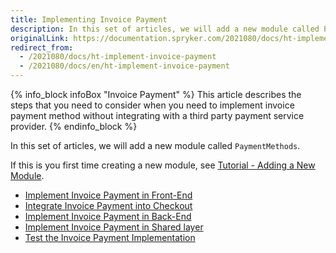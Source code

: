 ```yaml
---
title: Implementing Invoice Payment
description: In this set of articles, we will add a new module called PaymentMethods.
originalLink: https://documentation.spryker.com/2021080/docs/ht-implement-invoice-payment
redirect_from:
  - /2021080/docs/ht-implement-invoice-payment
  - /2021080/docs/en/ht-implement-invoice-payment
---
```


{% info_block infoBox "Invoice Payment" %}
This article describes the steps that you need to consider when you need to implement invoice payment method without integrating with a third party payment service provider.
{% endinfo_block %}

In this set of articles, we will add a new module called `PaymentMethods`.

If this is you first time creating a new module, see [Tutorial - Adding a New Module](/docs/scos/dev/developer-guides/202001.0/development-guide/back-end/data-manipulation/data-enrichment/extending-spryker/adding-a-new-module.html).

* [Implement Invoice Payment in Front-End](/docs/scos/dev/developer-guides/202001.0/development-guide/back-end/data-manipulation/payment-methods/invoice/implementing-invoice-payment-in-front-end.html)
* [Integrate Invoice Payment into Checkout](/docs/scos/dev/developer-guides/202001.0/development-guide/back-end/data-manipulation/payment-methods/invoice/integrating-invoice-payment-into-checkout.html)
* [Implement Invoice Payment in Back-End](/docs/scos/dev/developer-guides/202001.0/development-guide/back-end/data-manipulation/payment-methods/invoice/implementing-invoice-payment-in-back-end.html)
* [Implement Invoice Payment in Shared layer](/docs/scos/dev/developer-guides/202001.0/development-guide/back-end/data-manipulation/payment-methods/invoice/implementing-invoice-payment-in-shared-layer.html)
* [Test the Invoice Payment Implementation](/docs/scos/dev/developer-guides/202001.0/development-guide/back-end/data-manipulation/payment-methods/invoice/testing-the-invoice-payment-implementation.html)
